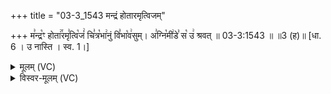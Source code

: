 +++
title = "03-3_1543 मन्द्रं होतारमृत्विजम्"

+++
म꣣न्द्र꣡ꣳ होता꣢꣯रमृ꣣त्वि꣡जं꣢ चि꣣त्र꣡भा꣢नुं वि꣣भा꣡व꣢सुम्। अ꣣ग्नि꣡मी꣢डे꣣ स꣡ उ꣢ श्रवत् ॥ 03-3:1543 ॥ ॥3 (ह)॥ [धा. 6 । उ नास्ति । स्व. 1।]

<details><summary>मूलम् (VC)</summary>

म꣣न्द्र꣡ꣳ होता꣢꣯रमृ꣣त्वि꣡जं꣢ चि꣣त्र꣡भा꣢नुं वि꣣भा꣡व꣢सुम् । अ꣣ग्नि꣡मी꣢डे꣣ स꣡ उ꣢ श्रवत् ॥१५४३॥
</details>

<details><summary>विस्वर-मूलम् (VC)</summary>

मन्द्रꣳ होतारमृत्विजं चित्रभानुं विभावसुम् । अग्निमीडे स उ श्रवत् ॥१५४३॥
</details>